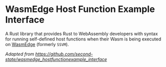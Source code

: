 # WasmEdge Host Function Example Interface

A Rust library that provides Rust to WebAssembly developers with syntax for running self-defined host functions when their Wasm is being executed on [WasmEdge](https://github.com/WasmEdge/WasmEdge) (formerly `SSVM`). 

*Adapted from https://github.com/second-state/wasmedge_hostfunctionexample_interface*
